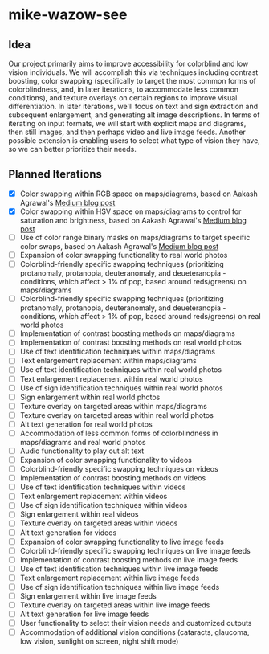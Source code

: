 # mike-wazow-see

## Idea

Our project primarily aims to improve accessibility for colorblind and low vision individuals. We will accomplish this via techniques including contrast boosting, color swapping (specifically to target the most common forms of colorblindness, and, in later iterations, to accommodate less common conditions), and texture overlays on certain regions to improve visual differentiation. In later iterations, we'll focus on text and sign extraction and subsequent enlargement, and generating alt image descriptions. In terms of iterating on input formats, we will start with explicit maps and diagrams, then still images, and then perhaps video and live image feeds. Another possible extension is enabling users to select what type of vision they have, so we can better prioritize their needs.

## Planned Iterations
- [X] Color swapping within RGB space on maps/diagrams, based on Aakash Agrawal's [Medium blog post](https://medium.com/data-science/color-swapping-techniques-in-image-processing-fe594b3ca31a)
- [X] Color swapping within HSV space on maps/diagrams to control for saturation and brightness, based on Aakash Agrawal's [Medium blog post](https://medium.com/data-science/color-swapping-techniques-in-image-processing-fe594b3ca31a)
- [ ] Use of color range binary masks on maps/diagrams to target specific color swaps, based on Aakash Agrawal's [Medium blog post](https://medium.com/data-science/color-swapping-techniques-in-image-processing-fe594b3ca31a)
- [ ] Expansion of color swapping functionality to real world photos
- [ ] Colorblind-friendly specific swapping techniques (prioritizing protanomaly, protanopia, deuteranomaly, and deueteranopia - conditions, which affect > 1% of pop, based around reds/greens) on maps/diagrams
- [ ] Colorblind-friendly specific swapping techniques (prioritizing protanomaly, protanopia, deuteranomaly, and deueteranopia - conditions, which affect > 1% of pop, based around reds/greens) on real world photos
- [ ] Implementation of contrast boosting methods on maps/diagrams
- [ ] Implementation of contrast boosting methods on real world photos
- [ ] Use of text identification techniques within maps/diagrams
- [ ] Text enlargement replacement within maps/diagrams
- [ ] Use of text identification techniques within real world photos
- [ ] Text enlargement replacement within real world photos
- [ ] Use of sign identification techniques within real world photos
- [ ] Sign enlargement within real world photos
- [ ] Texture overlay on targeted areas within maps/diagrams
- [ ] Texture overlay on targeted areas within real world photos
- [ ] Alt text generation for real world photos
- [ ] Accommodation of less common forms of colorblindness in maps/diagrams and real world photos
- [ ] Audio functionality to play out alt text
- [ ] Expansion of color swapping functionality to videos
- [ ] Colorblind-friendly specific swapping techniques on videos
- [ ] Implementation of contrast boosting methods on videos
- [ ] Use of text identification techniques within videos
- [ ] Text enlargement replacement within videos
- [ ] Use of sign identification techniques within videos
- [ ] Sign enlargement within real videos
- [ ] Texture overlay on targeted areas within videos
- [ ] Alt text generation for videos
- [ ] Expansion of color swapping functionality to live image feeds
- [ ] Colorblind-friendly specific swapping techniques on live image feeds
- [ ] Implementation of contrast boosting methods on live image feeds
- [ ] Use of text identification techniques within live image feeds
- [ ] Text enlargement replacement within live image feeds
- [ ] Use of sign identification techniques within live image feeds
- [ ] Sign enlargement within live image feeds
- [ ] Texture overlay on targeted areas within live image feeds
- [ ] Alt text generation for live image feeds
- [ ] User functionality to select their vision needs and customized outputs
- [ ] Accommodation of additional vision conditions (cataracts, glaucoma, low vision, sunlight on screen, night shift mode)
